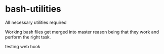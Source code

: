# bash-utilities
All necessary utilities required 

Working bash files get merged into master reason being that they work and perform the right task.

testing web hook 
